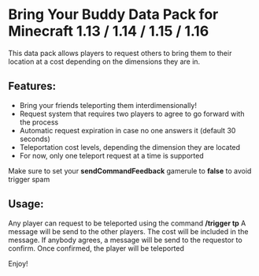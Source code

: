 # Bring Your Buddy Data Pack for Minecraft 1.13 / 1.14 / 1.15 / 1.16

This data pack allows players to request others to bring them to their location at a cost depending on the dimensions they are in.

## Features:
- Bring your friends teleporting them interdimensionally!
- Request system that requires two players to agree to go forward with the process
- Automatic request expiration in case no one answers it (default 30 seconds)
- Teleportation cost levels, depending the dimension they are located
- For now, only one teleport request at a time is supported

Make sure to set your **sendCommandFeedback** gamerule to **false** to avoid trigger spam

## Usage:

Any player can request to be teleported using the command **/trigger tp**
A message will be send to the other players. The cost will be included in the message. If anybody agrees, a message will be send to the requestor to confirm.
Once confirmed, the player will be teleported

Enjoy!
